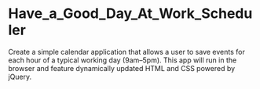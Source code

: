 # Have_a_Good_Day_At_Work_Scheduler
Create a simple calendar application that allows a user to save events for each hour of a typical working day (9am–5pm). This app will run in the browser and feature dynamically updated HTML and CSS powered by jQuery.
